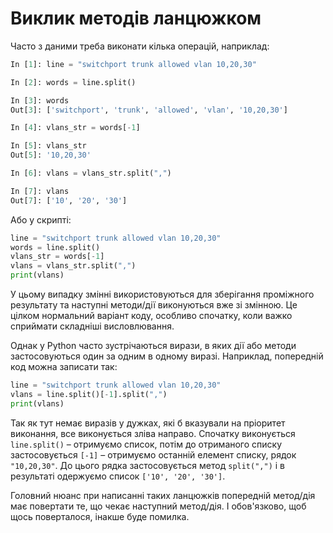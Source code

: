 # Виклик методів ланцюжком

Часто з даними треба виконати кілька операцій, наприклад:

```python
In [1]: line = "switchport trunk allowed vlan 10,20,30"

In [2]: words = line.split()

In [3]: words
Out[3]: ['switchport', 'trunk', 'allowed', 'vlan', '10,20,30']

In [4]: vlans_str = words[-1]

In [5]: vlans_str
Out[5]: '10,20,30'

In [6]: vlans = vlans_str.split(",")

In [7]: vlans
Out[7]: ['10', '20', '30']
```

Або у скрипті:

```python
line = "switchport trunk allowed vlan 10,20,30"
words = line.split()
vlans_str = words[-1]
vlans = vlans_str.split(",")
print(vlans)
```

У цьому випадку змінні використовуються для зберігання проміжного результату та
наступні методи/дії виконуються вже зі змінною. Це цілком нормальний варіант
коду, особливо спочатку, коли важко сприймати складніші висловлювання.

Однак у Python часто зустрічаються вирази, в яких дії або методи застосовуються
один за одним в одному виразі. Наприклад, попередній код можна записати так:

```python
line = "switchport trunk allowed vlan 10,20,30"
vlans = line.split()[-1].split(",")
print(vlans)
```


Так як тут немає виразів у дужках, які б вказували на пріоритет виконання, все
виконується зліва направо. Спочатку виконується ``line.split()`` – отримуємо
список, потім до отриманого списку застосовується ``[-1]`` – отримуємо останній
елемент списку, рядок ``"10,20,30"``. До цього рядка застосовується метод ``split(",")``
і в результаті одержуємо список ``['10', '20', '30']``.

Головний нюанс при написанні таких ланцюжків попередній метод/дія має повертати
те, що чекає наступний метод/дія. І обов'язково, щоб щось поверталося, інакше
буде помилка.
